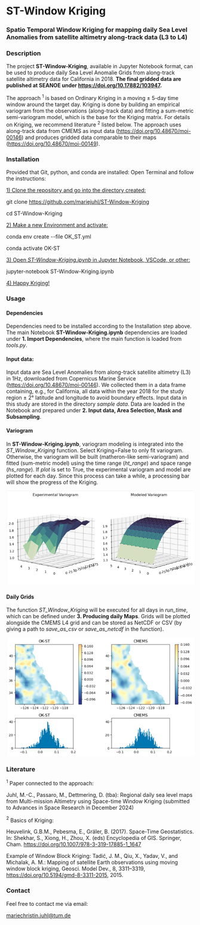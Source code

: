 # **ST-Window Kriging** 
### **Spatio Temporal Window Kriging** for mapping daily Sea Level Anomalies from satellite altimetry along-track data (L3 to L4)


### Description 
The project **ST-Window-Kriging**, available in Jupyter Notebook format, can be used to produce daily Sea Level Anomalie Grids from along-track satellite altimetry data for California in 2018. **The final gridded data are published at SEANOE under https://doi.org/10.17882/103947.**

The approach $^1$ is based on Ordinary Kriging in a moving $\pm$ 5-day time window around the target day. Kriging is done by building an empirical variogram from the observations (along-track data) and fitting a sum-metric semi-variogram model, which is the base for the Kriging matrix. For details on Kriging, we recommend literature $^2$ listed below. The approach uses along-track data from CMEMS as input data (https://doi.org/10.48670/moi-00146) and produces gridded data comparable to their maps (https://doi.org/10.48670/moi-00149).


### Installation 
Provided that Git, python, and conda are installed: Open Terminal and follow the instructions: 

<u> 1) Clone the repository and go into the directory created: </u>

git clone https://github.com/mariejuhl/ST-Window-Kriging 

cd ST-Window-Kriging

<u> 2) Make a new Environment and activate: </u>
   
conda env create --file OK_ST.yml

conda activate OK-ST

<u> 3) Open *ST-Window-Kriging.ipynb* in Jupyter Notebook, VSCode, or other: </u>
   
jupyter-notebook ST-Window-Kriging.ipynb

<u> 4) Happy Kriging! </u>
   
   
### Usage 
#### Dependencies
Dependencies need to be installed according to the Installation step above. The main Notebook  **ST-Window-Kriging.ipynb** dependencies are loaded under **1. Import Dependencies**, where the main function is loaded from *tools.py*. 

#### Input data:
Input data are Sea Level Anomalies from along-track satellite altimetry (L3) in 1Hz, downloaded from Copernicus Marine Service (https://doi.org/10.48670/moi-00146). We collected them in a data frame containing, e.g., for California, all data within the year 2018 for the study region $\pm$ 2° latitude and longitude to avoid boundary effects. Input data in this study are stored in the directory *sample data*. Data are loaded in the Notebook and prepared under **2. Input data, Area Selection, Mask and Subsampling**. 

#### Variogram 
In **ST-Window-Kriging.ipynb**, variogram modeling is integrated into the *ST_Window_Kriging* function. Select Kriging=False to only fit variogram. Otherwise, the variogram will be built (matheron-like semi-variogram) and fitted (sum-metric model) using the time range (*ht_range*) and space range (*hs_range*). If *plot* is set to True, the experimental variogram and model are plotted for each day. Since this process can take a while, a processing bar will show the progress of the Kriging.

![Alt text](sample_variogram.png)

#### Daily Grids
The function *ST_Window_Kriging* will be executed for all days in *run_time*, which can be defined under **3. Producing daily Maps**. Grids will be plotted alongside the CMEMS L4 grid and can be stored as NetCDF or CSV (by giving a path to *save_as_csv* or *save_as_netcdf* in the function).

![Alt text](sample_output.png)


### Literature 

$^1$ Paper connected to the approach: 

Juhl, M.-C., Passaro, M., Dettmering, D. (tba): Regional daily sea level maps from Multi-mission Altimetry using Space-time Window Kriging (submitted to Advances in Space Research in December 2024)

$^2$ Basics of Kriging:

Heuvelink, G.B.M., Pebesma, E., Gräler, B. (2017). Space-Time Geostatistics. In: Shekhar, S., Xiong, H., Zhou, X. (eds) Encyclopedia of GIS. Springer, Cham. https://doi.org/10.1007/978-3-319-17885-1_1647

Example of Window Block Kriging:
Tadić, J. M., Qiu, X., Yadav, V., and Michalak, A. M.: Mapping of satellite Earth observations using moving window block kriging, Geosci. Model Dev., 8, 3311–3319, https://doi.org/10.5194/gmd-8-3311-2015, 2015.

### Contact

Feel free to contact me via email:

mariechristin.juhl@tum.de

